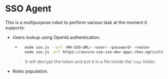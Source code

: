 # SSO Agent
This is a multipurpose robot to perform various task at the moment it supports: 

- Users lookup using OpenId authentication. 
    - ```sh
        node sso.js --url <RH-SSO-URL> <user> <password> <realm>
        node sso.js -url https://secure-sso-sso-dev.apps.rhos.agriculture.gov.ie/ JOHN.WHITE @d3vpw4812!!
       ```
     > It will decrypt the token and put it in a file inside the ``logs`` folder.
    
- Roles population. 
